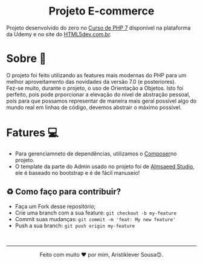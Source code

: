 <h1 align="center"> Projeto E-commerce </h1>

Projeto desenvolvido do zero no [Curso de PHP 7](https://www.udemy.com/curso-completo-de-php-7/) disponível na plataforma da Udemy e no site do [HTML5dev.com.br](https://www.html5dev.com.br/curso/curso-completo-de-php-7).

# Sobre 📝
O projeto foi feito utilizando as features mais modernas do PHP para um melhor aproveitamento das novidades da versão 7.0 (e posteriores).<br/>
Fez-se muito, durante o projeto, o uso de Orientação a Objetos. Isto foi perfeito, pois pode prporcionar a elevação do nível de abstração pessoal, pois para que possamos representar de maneira mais geral possível algo do mundo real em linhas de código, devemos abstrair o máximo possível.

# Fatures 💻
- Para gerenciamneto de dependências, utilizamos o [Composer](https://getcomposer.org/download/)no projeto.
- O template da parte do Admin usado no projeto foi de [Almsaeed Studio](https://almsaeedstudio.com), ele é baseado no bootstrap e é de fácil manuseio!

<h2> ♻️ Como faço para contribuir? </h2>

- Faça um Fork desse repositório;
- Crie uma branch com a sua feature: `git checkout -b my-feature`
- Commit suas mudanças: `git commit -m 'feat: My new feature'`
- Push a sua branch: `git push origin my-feature`
<br/>

---

<p align="center">Feito com muito ❤ por mim, Aristiklever Sousa😊.</p>